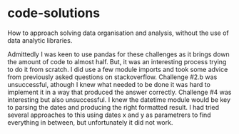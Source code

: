 # code-solutions
How to approach solving data organisation and analysis, without the use of data analytic libraries.

Admittedly I was keen to use pandas for these challenges as it brings down the amount of code to almost half. 
But, it was an interesting process trying to do it from scratch. I did use a few module imports and took some advice from previously asked questions on stackoverflow.
Challenge #2.b was unsuccessful, athough I knew what needed to be done it was hard to implement it in a way that produced the answer correctly.
Challenge #4 was interesting but also unsuccessful. I knew the datetime module would be key to parsing the dates and producing the right formatted result. 
I had tried several approaches to this using dates x and y as parametrers to find everything in between, but unfortunately it did not work.
